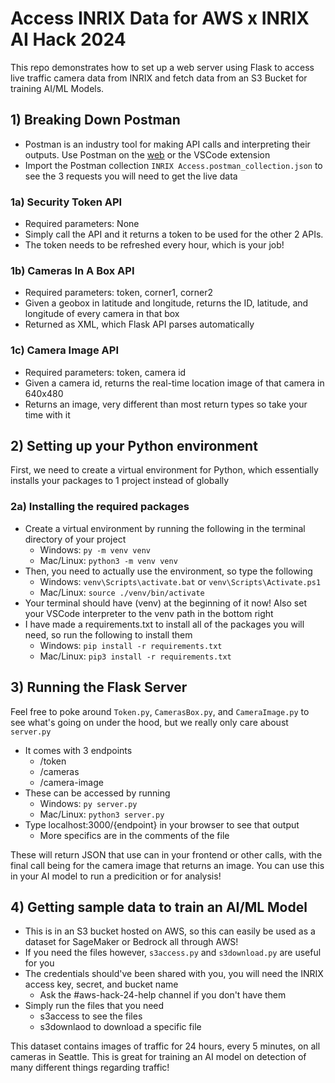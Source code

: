# Access INRIX Data for AWS x INRIX AI Hack 2024

This repo demonstrates how to set up a web server using Flask to access live traffic camera data from INRIX and fetch data from an S3 Bucket for training AI/ML Models.

## 1) Breaking Down Postman
- Postman is an industry tool for making API calls and interpreting their outputs. Use Postman on the [web](https://postman.com) or the VSCode extension
- Import the Postman collection `INRIX Access.postman_collection.json` to see the 3 requests you will need to get the live data

### 1a) Security Token API
- Required parameters: None
- Simply call the API and it returns a token to be used for the other 2 APIs.
- The token needs to be refreshed every hour, which is your job!

### 1b) Cameras In A Box API
- Required parameters: token, corner1, corner2
- Given a geobox in latitude and longitude, returns the ID, latitude, and longitude of every camera in that box
- Returned as XML, which Flask API parses automatically
  
### 1c) Camera Image API
- Required parameters: token, camera id
- Given a camera id, returns the real-time location image of that camera in 640x480
- Returns an image, very different than most return types so take your time with it

## 2) Setting up your Python environment
First, we need to create a virtual environment for Python, which essentially installs your packages to 1 project instead of globally

### 2a) Installing the required packages
- Create a virtual environment by running the following in the terminal directory of your project
  - Windows: `py -m venv venv`
  - Mac/Linux: `python3 -m venv venv`
- Then, you need to actually use the environment, so type the following
  - Windows: `venv\Scripts\activate.bat` or `venv\Scripts\Activate.ps1`
  - Mac/Linux: `source ./venv/bin/activate`
- Your terminal should have (venv) at the beginning of it now! Also set your VSCode interpreter to the venv path in the bottom right
- I have made a requirements.txt to install all of the packages you will need, so run the following to install them
  - Windows: `pip install -r requirements.txt`
  - Mac/Linux: `pip3 install -r requirements.txt`

## 3) Running the Flask Server
Feel free to poke around `Token.py`, `CamerasBox.py`, and `CameraImage.py` to see what's going on under the hood, but we really only care aboust `server.py`

- It comes with 3 endpoints 
  - /token 
  - /cameras
  - /camera-image
- These can be accessed by running 
  - Windows: `py server.py`
  - Mac/Linux: `python3 server.py` 
- Type localhost:3000/{endpoint} in your browser to see that output
  - More specifics are in the comments of the file

These will return JSON that use can in your frontend or other calls, with the final call being for the camera image that returns an image. You can use this in your AI model to run a predicition or for analysis!

## 4) Getting sample data to train an AI/ML Model
- This is in an S3 bucket hosted on AWS, so this can easily be used as a dataset for SageMaker or Bedrock all through AWS!
- If you need the files however, `s3access.py` and `s3download.py` are useful for you
- The credentials should've been shared with you, you will need the INRIX access key, secret, and bucket name
  - Ask the #aws-hack-24-help channel if you don't have them
- Simply run the files that you need
  - s3access to see the files
  - s3downlaod to download a specific file

This dataset contains images of traffic for 24 hours, every 5 minutes, on all cameras in Seattle. This is great for training an AI model on detection of many different things regarding traffic!